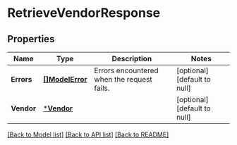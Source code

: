 # RetrieveVendorResponse

## Properties

 Name       | Type                         | Description                                | Notes                        
------------|------------------------------|--------------------------------------------|------------------------------
 **Errors** | [**[]ModelError**](Error.md) | Errors encountered when the request fails. | [optional] [default to null] 
 **Vendor** | [***Vendor**](Vendor.md)     |                                            | [optional] [default to null] 

[[Back to Model list]](../README.md#documentation-for-models) [[Back to API list]](../README.md#documentation-for-api-endpoints) [[Back to README]](../README.md)

